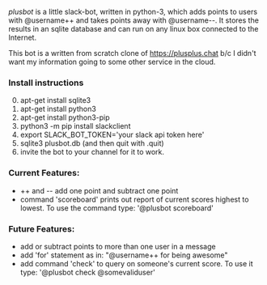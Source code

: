 *plusbot* is a little slack-bot, written in python-3,  which adds points to users with @username++ and takes points away with @username--. It stores the results in an sqlite database and can run on any linux box connected to the Internet.

This bot is a written from scratch clone of https://plusplus.chat b/c I didn't want my information going to some other service in the cloud.

### Install instructions
0. apt-get install sqlite3
1. apt-get install python3
2. apt-get install python3-pip
3. python3 -m pip install slackclient
4. export SLACK_BOT_TOKEN='your slack api token here'
5. sqlite3 plusbot.db (and then quit with .quit)
6. invite the bot to your channel for it to work.

### Current Features:
* ++ and -- add one point and subtract one point
* command 'scoreboard' prints out report of current scores highest to lowest. To use the command type: '@plusbot scoreboard'

### Future Features:
* add or subtract points to more than one user in a message
* add 'for' statement as in: "@username++ for being awesome"
* add command 'check' to query on someone's current score. To use it type: '@plusbot check @somevaliduser'

